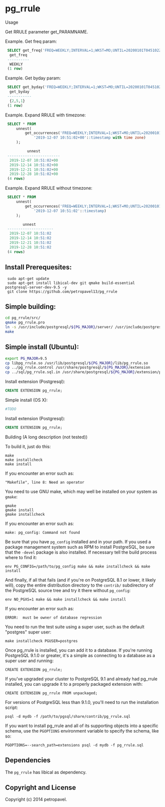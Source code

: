 pg_rrule
========

Usage

Get RRULE parameter get_PARAMNAME.

Example. Get freq param:
```sql
 SELECT get_freq('FREQ=WEEKLY;INTERVAL=1;WKST=MO;UNTIL=20200101T045102Z'::rrule);
  get_freq
 ----------
  WEEKLY
 (1 row)
```
Example. Get byday param:
```sql
 SELECT get_byday('FREQ=WEEKLY;INTERVAL=1;WKST=MO;UNTIL=20200101T045102Z;BYDAY=MO,TH,SU'::rrule);
  get_byday
 -----------
  {2,5,1}
 (1 row)
```
Example. Expand RRULE with timezone:
```sql
 SELECT * FROM
     unnest(
         get_occurrences('FREQ=WEEKLY;INTERVAL=1;WKST=MO;UNTIL=20200101T045102Z;BYDAY=SA;BYHOUR=10;BYMINUTE=51;BYSECOND=2'::rrule,
             '2019-12-07 10:51:02+00'::timestamp with time zone)
     );

          unnest
 ------------------------
  2019-12-07 10:51:02+00
  2019-12-14 10:51:02+00
  2019-12-21 10:51:02+00
  2019-12-28 10:51:02+00
 (4 rows)
```
Example. Expand RRULE without timezone:
```sql
 SELECT * FROM
     unnest(
         get_occurrences('FREQ=WEEKLY;INTERVAL=1;WKST=MO;UNTIL=20200101T045102Z;BYDAY=SA;BYHOUR=10;BYMINUTE=51;BYSECOND=2'::rrule,
             '2019-12-07 10:51:02'::timestamp)
     );

        unnest
 ---------------------
  2019-12-07 10:51:02
  2019-12-14 10:51:02
  2019-12-21 10:51:02
  2019-12-28 10:51:02
 (4 rows)
```
 Install Prerequesites:
 --------
```
 sudo apt-get update
 sudo apt-get install libical-dev git qmake build-essential postgresql-server-dev-9.5 -y
 git clone https://github.com/petropavel13/pg_rrule
``` 

 Simple building:
 --------
 ```sh
 cd pg_rrule/src/
 qmake pg_rrule.pro
 ln -s /usr/include/postgresql/${PG_MAJOR}/server/ /usr/include/postgresql/server 
 make
 ```
  Simple install (Ubuntu):
 --------
 ```sh
 export PG_MAJOR=9.5
 cp libpg_rrule.so /usr/lib/postgresql/${PG_MAJOR}/lib/pg_rrule.so
 cp ../pg_rrule.control /usr/share/postgresql/${PG_MAJOR}/extension
 cp ../sql/pg_rrule.sql.in /usr/share/postgresql/${PG_MAJOR}/extension/pg_rrule--0.2.0.sql
 ```

 Install extension (Postgresql):
 ```sql
 CREATE EXTENSION pg_rrule;
 ```





 Simple install (OS X):
 ```sh
 #TODO
 ```
 Install extension (Postgresql):
 ```sql
 CREATE EXTENSION pg_rrule;
 ```

Building (A long description (not tested))

To build it, just do this:

    make
    make installcheck
    make install

If you encounter an error such as:

    "Makefile", line 8: Need an operator

You need to use GNU make, which may well be installed on your system as
`gmake`:

    gmake
    gmake install
    gmake installcheck

If you encounter an error such as:

    make: pg_config: Command not found

Be sure that you have `pg_config` installed and in your path. If you used a
package management system such as RPM to install PostgreSQL, be sure that the
`-devel` package is also installed. If necessary tell the build process where
to find it:

    env PG_CONFIG=/path/to/pg_config make && make installcheck && make install

And finally, if all that fails (and if you're on PostgreSQL 8.1 or lower, it
likely will), copy the entire distribution directory to the `contrib/`
subdirectory of the PostgreSQL source tree and try it there without
`pg_config`:

    env NO_PGXS=1 make && make installcheck && make install

If you encounter an error such as:

    ERROR:  must be owner of database regression

You need to run the test suite using a super user, such as the default
"postgres" super user:

    make installcheck PGUSER=postgres

Once pg_rrule is installed, you can add it to a database. If you're running
PostgreSQL 9.1.0 or greater, it's a simple as connecting to a database as a
super user and running:

    CREATE EXTENSION pg_rrule;

If you've upgraded your cluster to PostgreSQL 9.1 and already had pg_rrule
installed, you can upgrade it to a properly packaged extension with:

    CREATE EXTENSION pg_rrule FROM unpackaged;

For versions of PostgreSQL less than 9.1.0, you'll need to run the
installation script:

    psql -d mydb -f /path/to/pgsql/share/contrib/pg_rrule.sql

If you want to install pg_rrule and all of its supporting objects into a specific
schema, use the `PGOPTIONS` environment variable to specify the schema, like
so:

    PGOPTIONS=--search_path=extensions psql -d mydb -f pg_rrule.sql

Dependencies
------------
The `pg_rrule` has libical as dependency.

Copyright and License
---------------------

Copyright (c) 2014 petropavel.
